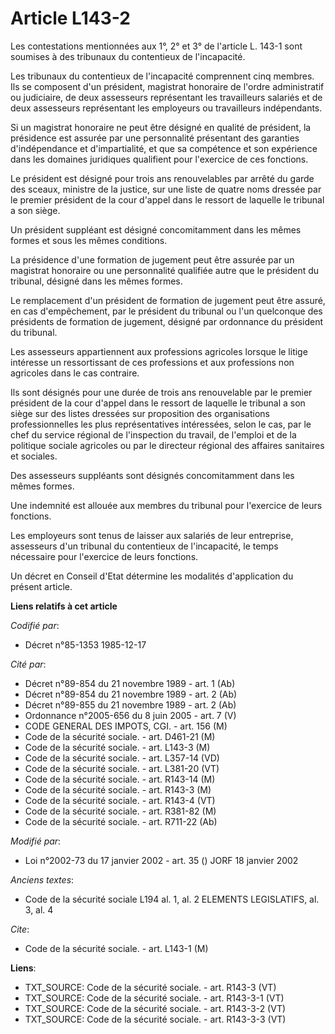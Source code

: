 # Article L143-2

Les contestations mentionnées aux 1°, 2° et 3° de l'article L. 143-1 sont soumises à des tribunaux du contentieux de
l'incapacité.

Les tribunaux du contentieux de l'incapacité comprennent cinq membres. Ils se composent d'un président, magistrat honoraire
de l'ordre administratif ou judiciaire, de deux assesseurs représentant les travailleurs salariés et de deux assesseurs
représentant les employeurs ou travailleurs indépendants.

Si un magistrat honoraire ne peut être désigné en qualité de président, la présidence est assurée par une personnalité
présentant des garanties d'indépendance et d'impartialité, et que sa compétence et son expérience dans les domaines
juridiques qualifient pour l'exercice de ces fonctions.

Le président est désigné pour trois ans renouvelables par arrêté du garde des sceaux, ministre de la justice, sur une liste
de quatre noms dressée par le premier président de la cour d'appel dans le ressort de laquelle le tribunal a son siège.

Un président suppléant est désigné concomitamment dans les mêmes formes et sous les mêmes conditions.

La présidence d'une formation de jugement peut être assurée par un magistrat honoraire ou une personnalité qualifiée autre
que le président du tribunal, désigné dans les mêmes formes.

Le remplacement d'un président de formation de jugement peut être assuré, en cas d'empêchement, par le président du tribunal
ou l'un quelconque des présidents de formation de jugement, désigné par ordonnance du président du tribunal.

Les assesseurs appartiennent aux professions agricoles lorsque le litige intéresse un ressortissant de ces professions et aux
professions non agricoles dans le cas contraire.

Ils sont désignés pour une durée de trois ans renouvelable par le premier président de la cour d'appel dans le ressort de
laquelle le tribunal a son siège sur des listes dressées sur proposition des organisations professionnelles les plus
représentatives intéressées, selon le cas, par le chef du service régional de l'inspection du travail, de l'emploi et de la
politique sociale agricoles ou par le directeur régional des affaires sanitaires et sociales.

Des assesseurs suppléants sont désignés concomitamment dans les mêmes formes.

Une indemnité est allouée aux membres du tribunal pour l'exercice de leurs fonctions.

Les employeurs sont tenus de laisser aux salariés de leur entreprise, assesseurs d'un tribunal du contentieux de
l'incapacité, le temps nécessaire pour l'exercice de leurs fonctions.

Un décret en Conseil d'Etat détermine les modalités d'application du présent article.

**Liens relatifs à cet article**

_Codifié par_:

  - Décret n°85-1353 1985-12-17

_Cité par_:

  - Décret n°89-854 du 21 novembre 1989 - art. 1 (Ab)
  - Décret n°89-854 du 21 novembre 1989 - art. 2 (Ab)
  - Décret n°89-855 du 21 novembre 1989 - art. 2 (Ab)
  - Ordonnance n°2005-656 du 8 juin 2005 - art. 7 (V)
  - CODE GENERAL DES IMPOTS, CGI. - art. 156 (M)
  - Code de la sécurité sociale. - art. D461-21 (M)
  - Code de la sécurité sociale. - art. L143-3 (M)
  - Code de la sécurité sociale. - art. L357-14 (VD)
  - Code de la sécurité sociale. - art. L381-20 (VT)
  - Code de la sécurité sociale. - art. R143-14 (M)
  - Code de la sécurité sociale. - art. R143-3 (M)
  - Code de la sécurité sociale. - art. R143-4 (VT)
  - Code de la sécurité sociale. - art. R381-82 (M)
  - Code de la sécurité sociale. - art. R711-22 (Ab)

_Modifié par_:

  - Loi n°2002-73 du 17 janvier 2002 - art. 35 () JORF 18 janvier 2002

_Anciens textes_:

  - Code de la sécurité sociale L194 al. 1, al. 2 ELEMENTS LEGISLATIFS, al. 3, al. 4

_Cite_:

  - Code de la sécurité sociale. - art. L143-1 (M)

**Liens**:

  - TXT_SOURCE: Code de la sécurité sociale. - art. R143-3 (VT)
  - TXT_SOURCE: Code de la sécurité sociale. - art. R143-3-1 (VT)
  - TXT_SOURCE: Code de la sécurité sociale. - art. R143-3-2 (VT)
  - TXT_SOURCE: Code de la sécurité sociale. - art. R143-3-3 (VT)
